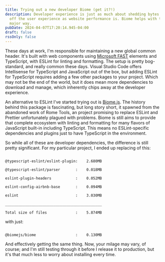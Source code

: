 ```yaml
---
title: Trying out a new developer Biome (get it?!)
description: Developer experience is just as much about shedding bytes and time
  off the user experience as website performance is. Biome helps with that in a
  major way.
pubDate: 2024-04-07T17:20:14.945-04:00
draft: false
rssOnly: false
---
```

These days at work, I'm responsible for maintaining a new global common header. It's built with web components using [Microsoft FAST](https://www.fast.design/) elements and TypeScript, with ESLint for linting and formatting. The setup is pretty bog-standard, and really common these days. Visual Studio Code offers Intellisense for TypeScript and JavaScript out of the box, but adding ESLint for TypeScript requires adding a few other packages to your project. Which may not be the end of the world, but it does mean more dependencies to download and manage, which inherently chips away at the developer experience.

An alternative to ESLint I've started trying out is [Biome.js](https://www.biomejs.dev). The history behind this package is fascinating, but long story short, it spawned from the abandoned work of Rome Tools, an project promising to replace ESLint and Prettier unfortunately plagued with problems. Biome is still aims to provide that complete ecosystem with linting and formatting for many flavors of JavaScript built-in including TypeScript. This means no ESLint-specific dependencies and plugins just to have TypeScript in the environment.

So while all of these are developer dependencies, the difference is still pretty significant. For my particular project, I ended up replacing of this:

```

@typescript-eslint/eslint-plugin:    2.680MB

@typescript-eslint/parser       :    0.018MB

eslint-plugin-headers           :    0.052MB

eslint-config-airbnb-base       :    0.094MB

eslint                          :    3.030MB

____________________________________________

Total size of files             :    5.874MB

```

with just:

```

@biomejs/biome                  :    0.130MB

```

And effectively getting the same thing. Now, your milage may vary, of course; and I'm still testing through it before I release it to production, but it's that much less to worry about installing every time.
